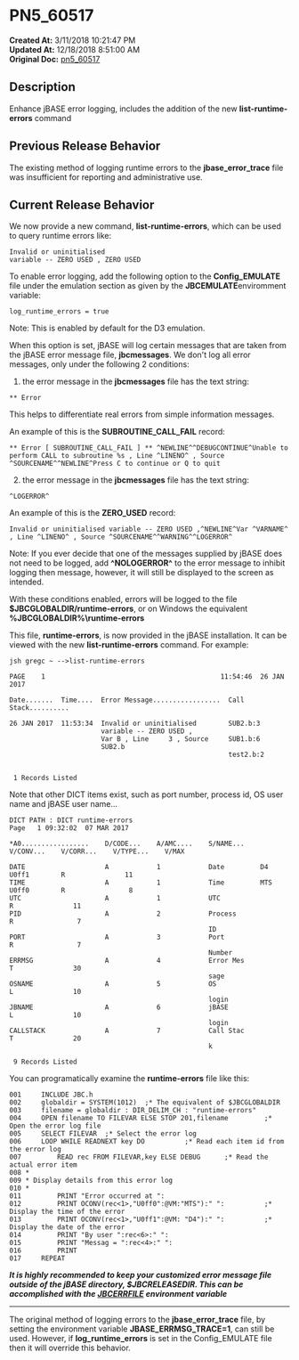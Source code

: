 # PN5_60517

**Created At:** 3/11/2018 10:21:47 PM  
**Updated At:** 12/18/2018 8:51:00 AM  
**Original Doc:** [pn5_60517](https://docs.jbase.com/release-notes/pn5_60517)  


## Description

Enhance jBASE error logging, includes the addition of the new **list-runtime-errors** command



## Previous Release Behavior

The existing method of logging runtime errors to the **jbase\_error\_trace** file was insufficient for reporting and administrative use.



## Current Release Behavior

We now provide a new command, **list-runtime-errors**, which can be used to query runtime errors like:

```
Invalid or uninitialised
variable -- ZERO USED , ZERO USED
```

To enable error logging, add the following option to the **Config\_EMULATE** file under the emulation section as given by the **JBCEMULATE**enviromment variable:

```
log_runtime_errors = true
```

Note: This is enabled by default for the D3 emulation.

When this option is set, jBASE will log certain messages that are taken from the jBASE error message file, **jbcmessages**. We don't log all error messages, only under the following 2 conditions:

1) the error message in the **jbcmessages** file has the text string:

```
** Error
```

This helps to differentiate real errors from simple information messages.

An example of this is the **SUBROUTINE\_CALL\_FAIL** record:

```
** Error [ SUBROUTINE_CALL_FAIL ] ** ^NEWLINE^^DEBUGCONTINUE^Unable to perform CALL to subroutine %s , Line ^LINENO^ , Source ^SOURCENAME^^NEWLINE^Press C to continue or Q to quit
```

2) the error message in the **jbcmessages** file has the text string:

```
^LOGERROR^
```

An example of this is the **ZERO\_USED** record:

```
Invalid or uninitialised variable -- ZERO USED ,^NEWLINE^Var ^VARNAME^ , Line ^LINENO^ , Source ^SOURCENAME^^WARNING^^LOGERROR^
```

Note: If you ever decide that one of the messages supplied by jBASE does not need to be logged, add **^NOLOGERROR^** to the error message to inhibit logging then message, however, it will still be displayed to the screen as intended.

With these conditions enabled, errors will be logged to the file **$JBCGLOBALDIR/runtime-errors**, or on Windows the equivalent **%JBCGLOBALDIR%\runtime-errors**

This file, **runtime-errors**, is now provided in the jBASE installation. It can be viewed with the new **list-runtime-errors** command. For example:

```
jsh gregc ~ -->list-runtime-errors

PAGE    1                                            11:54:46  26 JAN 2017

Date.......  Time....  Error Message.................  Call Stack..........

26 JAN 2017  11:53:34  Invalid or uninitialised        SUB2.b:3
                       variable -- ZERO USED ,
                       Var B , Line     3 , Source     SUB1.b:6
                       SUB2.b
                                                       test2.b:2


 1 Records Listed
```

Note that other DICT items exist, such as port number, process id, OS user name and jBASE user name...

```
DICT PATH : DICT runtime-errors                                                                    Page   1 09:32:02  07 MAR 2017

*A0.................    D/CODE...    A/AMC....    S/NAME...    V/CONV...    V/CORR...    V/TYPE...    V/MAX

DATE                    A            1            Date         D4           U0ff1        R               11
TIME                    A            1            Time         MTS          U0ff0        R                8
UTC                     A            1            UTC                                    R               11
PID                     A            2            Process                                R                7
                                                  ID
PORT                    A            3            Port                                   R                7
                                                  Number
ERRMSG                  A            4            Error Mes                              T               30
                                                  sage
OSNAME                  A            5            OS                                     L               10
                                                  login
JBNAME                  A            6            jBASE                                  L               10
                                                  login
CALLSTACK               A            7            Call Stac                              T               20
                                                  k

 9 Records Listed
```

You can programatically examine the **runtime-errors** file like this:

```
001     INCLUDE JBC.h
002     globaldir = SYSTEM(1012)  ;* The equivalent of $JBCGLOBALDIR
003     filename = globaldir : DIR_DELIM_CH : "runtime-errors"
004     OPEN filename TO FILEVAR ELSE STOP 201,filename         ;* Open the error log file
005     SELECT FILEVAR  ;* Select the error log
006     LOOP WHILE READNEXT key DO          ;* Read each item id from the error log
007         READ rec FROM FILEVAR,key ELSE DEBUG      ;* Read the actual error item
008 *
009 * Display details from this error log
010 *
011         PRINT "Error occurred at ":
012         PRINT OCONV(rec<1>,"U0ff0":@VM:"MTS"):" ":          ;* Display the time of the error
013         PRINT OCONV(rec<1>,"U0ff1":@VM: "D4"):" ":          ;* Display the date of the error
014         PRINT "By user ":rec<6>:" ":
015         PRINT "Messag = ":rec<4>:" ":
016         PRINT
017     REPEAT
```

***It is highly recommended to keep your customized error message file outside of the jBASE directory, $JBCRELEASEDIR. This can be accomplished with the [JBCERRFILE](./../../environment-variables/jbcerrfile) environment variable***

* * *



The original method of logging errors to the **jbase\_error\_trace** file, by setting the environment variable **JBASE\_ERRMSG\_TRACE=1**, can still be used. However, if **log\_runtime\_errors** is set in the Config\_EMULATE file then it will override this behavior.
